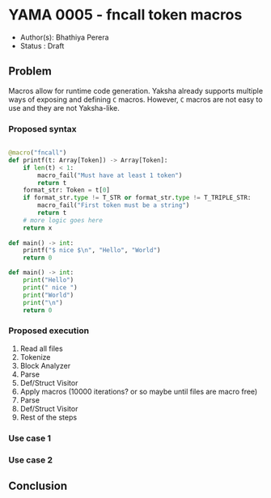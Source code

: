 # YAMA 0005 - fncall token macros

- Author(s): Bhathiya Perera
- Status   : Draft

<!-- different languages for code blocks are used to get maximum syntax matching for free, please ignore -->

## Problem

Macros allow for runtime code generation. Yaksha already supports multiple ways of exposing and defining `C` macros.
However, `C` macros are not easy to use and they are not Yaksha-like.

### Proposed syntax

```python

@macro("fncall")
def printf(t: Array[Token]) -> Array[Token]:
    if len(t) < 1:
        macro_fail("Must have at least 1 token")
        return t
    format_str: Token = t[0]
    if format_str.type != T_STR or format_str.type != T_TRIPLE_STR:
        macro_fail("First token must be a string")
        return t
    # more logic goes here
    return x
      
def main() -> int:
    printf("$ nice $\n", "Hello", "World")
    return 0
```

```python
def main() -> int:
    print("Hello")
    print(" nice ")
    print("World")
    print("\n")
    return 0
```

### Proposed execution
1. Read all files
2. Tokenize
4. Block Analyzer
5. Parse
6. Def/Struct Visitor
7. Apply macros (10000 iterations? or so maybe until files are macro free)
8. Parse
9. Def/Struct Visitor
10. Rest of the steps

### Use case 1 


### Use case 2


## Conclusion


